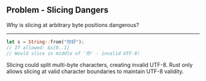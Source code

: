 ## Problem - Slicing Dangers

Why is slicing at arbitrary byte positions dangerous?

---

```rust
let s = String::from("你好");
// If allowed: &s[0..1]
// Would slice in middle of '你' - invalid UTF-8!
```
Slicing could split multi-byte characters, creating invalid UTF-8. Rust only allows slicing at valid character boundaries to maintain UTF-8 validity.

